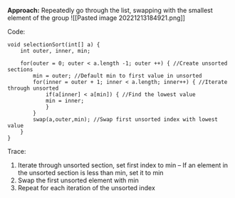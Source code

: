 **Approach:** Repeatedly go through the list, swapping with the smallest element of the group
![[Pasted image 20221213184921.png]]

Code:
```
void selectionSort(int[] a) {
	int outer, inner, min;

	for(outer = 0; outer < a.length -1; outer ++) { //Create unsorted sections
		min = outer; //Default min to first value in unsorted
		for(inner = outer + 1; inner < a.length; inner++) { //Iterate through unsorted
			if(a[inner] < a[min]) { //Find the lowest value
			min = inner;
			}
		}
		swap(a,outer,min); //Swap first unsorted index with lowest value
	}
}
```
Trace:
1. Iterate through unsorted section, set first index to min
	– If an element in the unsorted section is less than min, set it to min
2. Swap the first unsorted element with min
3. Repeat for each iteration of the unsorted index